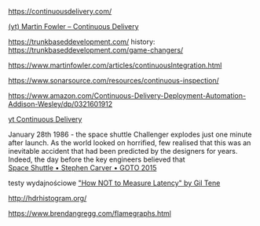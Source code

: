 https://continuousdelivery.com/

[(yt) Martin Fowler – Continuous Delivery](https://www.youtube.com/watch?v=aoMfbgF2D_4)

https://trunkbaseddevelopment.com/
history: https://trunkbaseddevelopment.com/game-changers/

https://www.martinfowler.com/articles/continuousIntegration.html

https://www.sonarsource.com/resources/continuous-inspection/

https://www.amazon.com/Continuous-Delivery-Deployment-Automation-Addison-Wesley/dp/0321601912

[yt Continuous Delivery](https://www.youtube.com/channel/UCCfqyGl3nq_V0bo64CjZh8g)


January 28th 1986 - the space shuttle Challenger explodes just one minute after launch. As the world looked on horrified, few realised that this was an inevitable accident that had been predicted by the designers for years. Indeed, the day before the key engineers believed that  
[Space Shuttle • Stephen Carver • GOTO 2015](https://vimeo.com/782918094)


testy wydajnościowe
["How NOT to Measure Latency" by Gil Tene](https://www.youtube.com/watch?v=lJ8ydIuPFeU)


http://hdrhistogram.org/

https://www.brendangregg.com/flamegraphs.html
